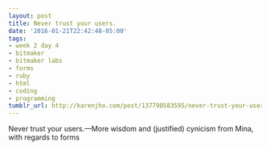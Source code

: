 ```yaml
---
layout: post
title: Never trust your users.
date: '2016-01-21T22:42:48-05:00'
tags:
- week 2 day 4
- bitmaker
- bitmaker labs
- forms
- ruby
- html
- coding
- programming
tumblr_url: http://karenjho.com/post/137790583595/never-trust-your-users
---
```

Never trust your users.—More wisdom and (justified) cynicism from Mina, with regards to forms
